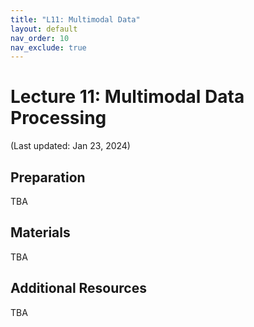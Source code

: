 ```yaml
---
title: "L11: Multimodal Data"
layout: default
nav_order: 10
nav_exclude: true
---
```


# Lecture 11: Multimodal Data Processing

(Last updated: Jan 23, 2024)

## Preparation

TBA

## Materials

TBA

## Additional Resources

TBA
